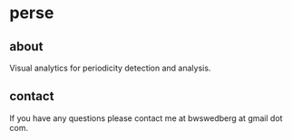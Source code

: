 # perse

## about
Visual analytics for periodicity detection and analysis.

## contact
If you have any questions please contact me at bwswedberg at gmail dot com.
